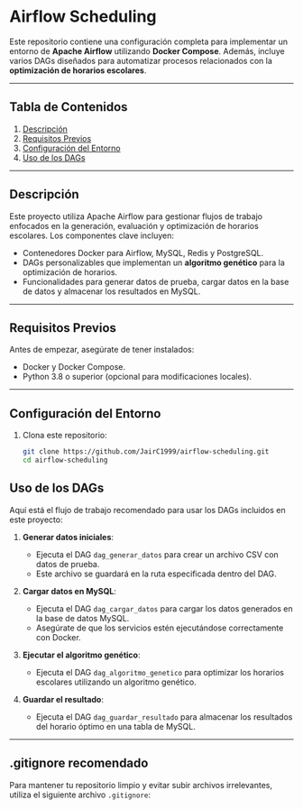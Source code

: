 # Airflow Scheduling

Este repositorio contiene una configuración completa para implementar un entorno de **Apache Airflow** utilizando **Docker Compose**. Además, incluye varios DAGs diseñados para automatizar procesos relacionados con la **optimización de horarios escolares**.

---

## Tabla de Contenidos
1. [Descripción](#descripción)
2. [Requisitos Previos](#requisitos-previos)
3. [Configuración del Entorno](#configuración-del-entorno)
4. [Uso de los DAGs](#uso-de-los-dags)

---

## Descripción

Este proyecto utiliza Apache Airflow para gestionar flujos de trabajo enfocados en la generación, evaluación y optimización de horarios escolares. Los componentes clave incluyen:

- Contenedores Docker para Airflow, MySQL, Redis y PostgreSQL.
- DAGs personalizables que implementan un **algoritmo genético** para la optimización de horarios.
- Funcionalidades para generar datos de prueba, cargar datos en la base de datos y almacenar los resultados en MySQL.

---

## Requisitos Previos

Antes de empezar, asegúrate de tener instalados:

- Docker y Docker Compose.
- Python 3.8 o superior (opcional para modificaciones locales).

---

## Configuración del Entorno

1. Clona este repositorio:

   ```bash
   git clone https://github.com/JairC1999/airflow-scheduling.git
   cd airflow-scheduling

## Uso de los DAGs

Aquí está el flujo de trabajo recomendado para usar los DAGs incluidos en este proyecto:

1. **Generar datos iniciales**:
   - Ejecuta el DAG `dag_generar_datos` para crear un archivo CSV con datos de prueba.
   - Este archivo se guardará en la ruta especificada dentro del DAG.

2. **Cargar datos en MySQL**:
   - Ejecuta el DAG `dag_cargar_datos` para cargar los datos generados en la base de datos MySQL.
   - Asegúrate de que los servicios estén ejecutándose correctamente con Docker.

3. **Ejecutar el algoritmo genético**:
   - Ejecuta el DAG `dag_algoritmo_genetico` para optimizar los horarios escolares utilizando un algoritmo genético.

4. **Guardar el resultado**:
   - Ejecuta el DAG `dag_guardar_resultado` para almacenar los resultados del horario óptimo en una tabla de MySQL.

---

## .gitignore recomendado

Para mantener tu repositorio limpio y evitar subir archivos irrelevantes, utiliza el siguiente archivo `.gitignore`:

